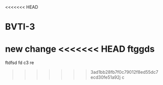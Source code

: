 <<<<<<< HEAD
# BVTI-3

new change
<<<<<<< HEAD
ftggds
=======
ftdfsd
fd
c3 
re
>>>>>>> 3ad1bb28fb7f0c79012f8ed55dc7ecd30fe51a92j
c
